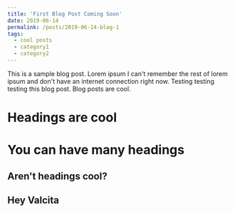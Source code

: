 ```yaml
---
title: 'First Blog Post Coming Soon'
date: 2019-06-14
permalink: /posts/2019-06-14-blog-1
tags:
  - cool posts
  - category1
  - category2
---
```


This is a sample blog post. Lorem ipsum I can't remember the rest of lorem ipsum and don't have an internet connection right now. Testing testing testing this blog post. Blog posts are cool.

Headings are cool
======

You can have many headings
======

Aren't headings cool?
------

Hey Valcita
------